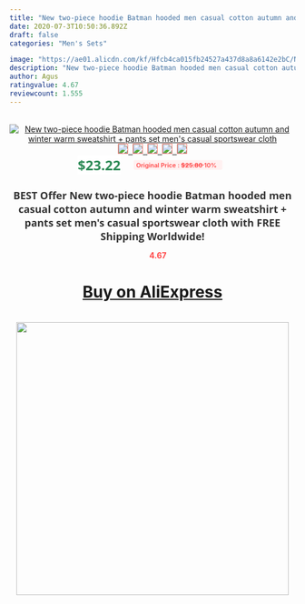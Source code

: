 ```yaml
---
title: "New two-piece hoodie Batman hooded men casual cotton autumn and winter warm sweatshirt + pants set men's casual sportswear cloth"
date: 2020-07-3T10:50:36.892Z
draft: false
categories: "Men's Sets"

image: "https://ae01.alicdn.com/kf/Hfcb4ca015fb24527a437d8a8a6142e2bC/New-two-piece-hoodie-Batman-hooded-men-casual-cotton-autumn-and-winter-warm-sweatshirt-pants-set.png_220x220.png"
description: "New two-piece hoodie Batman hooded men casual cotton autumn and winter warm sweatshirt + pants set men's casual sportswear cloth"
author: Agus
ratingvalue: 4.67
reviewcount: 1.555
---
```

<br>
<div style="text-align: center;">
<a href="https://s.click.aliexpress.com/e/_9zLSAh" target="_blank" rel="nofollow noopener noreferrer"><img alt="New two-piece hoodie Batman hooded men casual cotton autumn and winter warm sweatshirt + pants set men's casual sportswear cloth" class="magnifier-image" src="https://ae01.alicdn.com/kf/Hfcb4ca015fb24527a437d8a8a6142e2bC/New-two-piece-hoodie-Batman-hooded-men-casual-cotton-autumn-and-winter-warm-sweatshirt-pants-set.png_220x220.png_640x640.jpg">
<br>
<img style="border:1px solid salmon" src="https://ae01.alicdn.com/kf/Hfcb4ca015fb24527a437d8a8a6142e2bC/New-two-piece-hoodie-Batman-hooded-men-casual-cotton-autumn-and-winter-warm-sweatshirt-pants-set.png_120x120.jpg">&nbsp;&nbsp;<img style="border:1px solid salmon" src="https://ae01.alicdn.com/kf/H954e520e89dc4142b73be890b3d73e25L/New-two-piece-hoodie-Batman-hooded-men-casual-cotton-autumn-and-winter-warm-sweatshirt-pants-set.png_120x120.jpg">&nbsp;&nbsp;<img style="border:1px solid salmon" src="https://ae01.alicdn.com/kf/H6e8aae0ec8674451b1f4776cfc44705aI/New-two-piece-hoodie-Batman-hooded-men-casual-cotton-autumn-and-winter-warm-sweatshirt-pants-set.png_120x120.jpg">&nbsp;&nbsp;<img style="border:1px solid salmon" src="https://ae01.alicdn.com/kf/H9bfef0f951514470922065643b75fb83H/New-two-piece-hoodie-Batman-hooded-men-casual-cotton-autumn-and-winter-warm-sweatshirt-pants-set.jpg_120x120.jpg">&nbsp;&nbsp;<img style="border:1px solid salmon" src="https://ae01.alicdn.com/kf/He15698b006c54457afc39464ce49f879b/New-two-piece-hoodie-Batman-hooded-men-casual-cotton-autumn-and-winter-warm-sweatshirt-pants-set.jpg_120x120.jpg"></a></div><br0>
<div style="text-align: center;"><span style="background-color: white; border: 0px; box-sizing: border-box; color: seagreen; display: inline-block; font-family: &quot;open sans&quot; , &quot;arial&quot; , &quot;helvetica&quot; , sans-serif , &quot;heiti&quot;; font-size: 24px; font-stretch: inherit; font-weight: 700; line-height: inherit; margin: 0px 10px 0px 0px; padding: 0px; vertical-align: middle;">$23.22 </span>
<span style="background: rgb(255 , 241 , 241); border-radius: 3px; border: 0px; box-sizing: border-box; color: #ff4747; display: inline-block; font-family: inherit; font-size: 12px; font-stretch: inherit; font-style: inherit; font-variant: inherit; font-weight: 600; line-height: inherit; margin: 0px; padding: 2px 5px; transform: scale(0.9); vertical-align: middle;">Original Price : <b style="text-decoration: line-through;">$25.80 </b> 10%&nbsp;&nbsp;</span></div>
<h1 style="color: #333333; display: inline-block; font-family: &quot;open sans&quot; , &quot;arial&quot; , &quot;helvetica&quot; , sans-serif , &quot;heiti&quot;; font-size: 18px; font-stretch: inherit; font-weight: 700; text-align: center;">BEST Offer New two-piece hoodie Batman hooded men casual cotton autumn and winter warm sweatshirt + pants set men's casual sportswear cloth with FREE Shipping Worldwide!</h1>
<div style="color: #ff4747; text-align: center;">
<img src="https://4.bp.blogspot.com/-M0ZcTcb-5uY/XleCXlxnR4I/AAAAAAAAAEc/OrjgMkXV1oMQFaCRZj5HQwOCBcu3w1FegCPcBGAYYCw/s1600/star.png" style="height: 15px;">&nbsp;<b>4.67</b></div>
<div class="button_cont" align="center"><a class="buynow_a" href="https://s.click.aliexpress.com/e/_9zLSAh" target="_blank" rel="nofollow noopener noreferrer"><H1>Buy on AliExpress</H1></a></div><br>
<div class="separator" style="clear: both; text-align: center;">
<img src="https://lh3.googleusercontent.com/-pTy5HemUv9M/XlePHvY0dAI/AAAAAAAAAE4/0nX5iRUoIWY8eMW9Dpxeirr157OZliDIgCLcBGAsYHQ/s1600/badge.gif" width="480">
</div>
